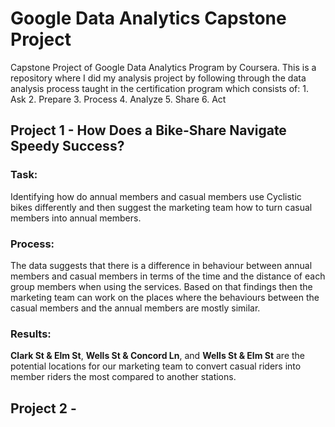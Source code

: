 # Google Data Analytics Capstone Project

Capstone Project of Google Data Analytics Program by Coursera.
This is a repository where I did my analysis project by following through the data analysis process taught in the certification program which consists of:
    1. Ask
    2. Prepare
    3. Process
    4. Analyze
    5. Share
    6. Act

## Project 1 - How Does a Bike-Share Navigate Speedy Success?

### Task: 

Identifying how do annual members and casual members use Cyclistic bikes differently and then suggest the marketing team how to turn casual members into annual members.

### Process: 

The data suggests that there is a difference in behaviour between annual members and casual members in terms of the time and the distance of each group members when using the services. Based on that findings then the marketing team can work on the places where the behaviours between the casual members and the annual members are mostly similar.

### Results: 

**Clark St & Elm St**, **Wells St & Concord Ln**, and **Wells St & Elm St** are the potential locations for our marketing team to convert casual riders into member riders the most compared to another stations. 

## Project 2 - 

